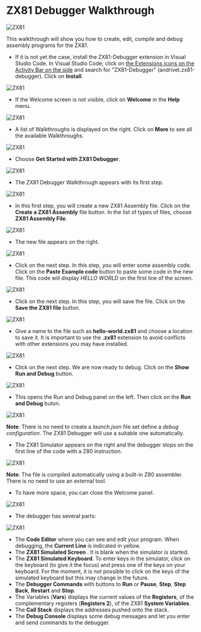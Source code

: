 # ZX81 Debugger Walkthrough

![ZX81](../../assets/ZX81.png)

This walkthrough will show you how to create, edit, compile and debug assembly programs for the ZX81.

* If it is not yet the case, install the ZX81-Debugger extension in Visual Studio Code. In Visual Studio Code, click on [the Extensions icons on the Activity Bar on the side](https://code.visualstudio.com/docs/editor/extension-marketplace) and search for "ZX81-Debugger" (andrivet.zx81-debugger). Click on **Install**.

![ZX81](../images/install.png)

* If the Welcome screen is not visible, click on **Welcome** in the **Help** menu.

![ZX81](../images/welcome00.png)

* A list of Walkthroughs is displayed on the right. Click on **More** to see all the available Walkthroughs.

![ZX81](../images/welcome01.png)

* Choose **Get Started with ZX81 Debugger**.

![ZX81](../images/welcome02.png)

* The ZX81 Debugger Walkthrough appears with its first step.

![ZX81](../images/welcome03.png)

* In this first step, you will create a new ZX81 Assembly file. Click on the **Create a ZX81 Assembly** file button. In the list of types of files, choose **ZX81 Assembly File**.

![ZX81](../images/welcome04.png)

* The new file appears on the right.

![ZX81](../images/welcome05.png)

* Click on the next step. In this step, you will enter some assembly code.  Click on the **Paste Example code** button to paste some code in the new file. This code will display _HELLO WORLD_ on the first line of the screen.

![ZX81](../images/welcome06.png)

* Click on the next step. In this step, you will save the file. Click on the **Save the ZX81 file** button.

![ZX81](../images/welcome07.png)

* Give a name to the file such as **hello-world.zx81** and choose a location to save it. It is important to use the **.zx81** extension to avoid conflicts with other extensions you may have installed.

![ZX81](../images/welcome08.png)

* Click on the next step. We are now ready to debug. Click on the **Show Run and Debug** button.

![ZX81](../images/welcome09.png)

* This opens the Run and Debug panel on the left. Then click on the **Run and Debug** buton.

![ZX81](../images/welcome10.png)

**Note**: There is no need to create a _launch.json_ file set define a _debug configuration_. The ZX81 Debugger will use a suitable one automatically.

* The ZX81 Simulator appears on the right and the debugger stops on the first line of the code with a Z80 instruction. 

![ZX81](../images/welcome11.png)

**Note**: The file is compiled automatically using a built-in Z80 assembler. There is no need to use an external tool.

* To have more space, you can close the Welcome panel.

![ZX81](../images/welcome12.png)

* The debugger has several parts:

![ZX81](../images/welcome13.png)

* The **Code Editor** where you can see and edit your program. When debugging, the **Current Line** is indicated in yellow.
* The **ZX81 Simulated Screen** . It is blank when the simulator is started.
* The **ZX81 Simulated Keyboard**. To enter keys in the simulator, click on the keyboard (to give it the focus) and press one of the keys on your keyboard. For the moment, it is not possible to click on the keys of the simulated keyboard but this may change in the future.
* The **Debugger Commands** with buttons to **Run** or **Pause**, **Step**, **Step Back**, **Restart** and **Stop**.
* The Variables (**Vars**) displays the current values of the **Registers**, of the complementary registers (**Registers 2**), of the ZX81 **System Variables**.
* The **Call Stack** displays the addresses pushed onto the stack.
* The **Debug Console** displays some debug messages and let you enter and send commands to the debugger.


